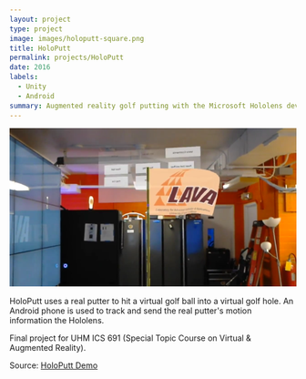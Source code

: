 ```yaml
---
layout: project
type: project
image: images/holoputt-square.png
title: HoloPutt
permalink: projects/HoloPutt
date: 2016
labels:
  - Unity
  - Android
summary: Augmented reality golf putting with the Microsoft Hololens developed in ICS 691.
---
```


<img class="ui medium right floated rounded image" src="../images/holoputt-1.png">

HoloPutt uses a real putter to hit a virtual golf ball into a virtual golf hole. 
An Android phone is used to track and send the real putter's motion information the Hololens.

Final project for UHM ICS 691 (Special Topic Course on Virtual & Augmented Reality).
 
Source: <a href="https://youtu.be/tc19TZhX2MM"><i class="large youtube icon"></i>HoloPutt Demo</a>
